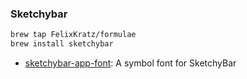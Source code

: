 ### Sketchybar
```bash
brew tap FelixKratz/formulae
brew install sketchybar
```

- [sketchybar-app-font](https://github.com/kvndrsslr/sketchybar-app-font): A symbol font for SketchyBar
